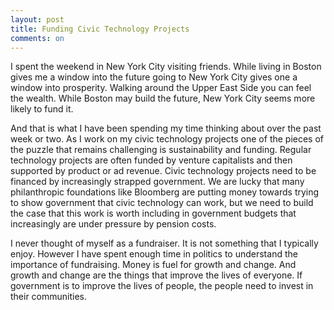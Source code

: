 ```yaml
---
layout: post
title: Funding Civic Technology Projects
comments: on
---
```

I spent the weekend in New York City visiting friends. While living in Boston gives me a window into the future going to New York City gives one a window into prosperity. Walking around the Upper East Side you can feel the wealth. While Boston may build the future, New York City seems more likely to fund it.

And that is what I have been spending my time thinking about over the past week or two. As I work on my civic technology projects one of the pieces of the puzzle that remains challenging is sustainability and funding. Regular technology projects are often funded by venture capitalists and then supported by product or ad revenue. Civic technology projects need to be financed by increasingly strapped government. We are lucky that many philanthropic foundations like Bloomberg are putting money towards trying to show government that civic technology can work, but we need to build the case that this work is worth including in government budgets that increasingly are under pressure by pension costs.

I never thought of myself as a fundraiser. It is not something that I typically enjoy. However I have spent enough time in politics to understand the importance of fundraising. Money is fuel for growth and change. And growth and change are the things that improve the lives of everyone. If government is to improve the lives of people, the people need to invest in their communities.
